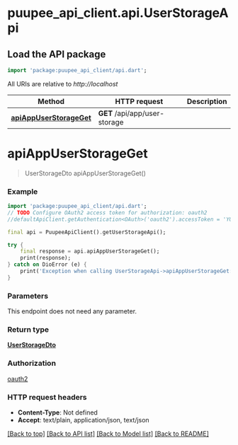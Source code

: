 # puupee_api_client.api.UserStorageApi

## Load the API package
```dart
import 'package:puupee_api_client/api.dart';
```

All URIs are relative to *http://localhost*

Method | HTTP request | Description
------------- | ------------- | -------------
[**apiAppUserStorageGet**](UserStorageApi.md#apiappuserstorageget) | **GET** /api/app/user-storage | 


# **apiAppUserStorageGet**
> UserStorageDto apiAppUserStorageGet()



### Example
```dart
import 'package:puupee_api_client/api.dart';
// TODO Configure OAuth2 access token for authorization: oauth2
//defaultApiClient.getAuthentication<OAuth>('oauth2').accessToken = 'YOUR_ACCESS_TOKEN';

final api = PuupeeApiClient().getUserStorageApi();

try {
    final response = api.apiAppUserStorageGet();
    print(response);
} catch on DioError (e) {
    print('Exception when calling UserStorageApi->apiAppUserStorageGet: $e\n');
}
```

### Parameters
This endpoint does not need any parameter.

### Return type

[**UserStorageDto**](UserStorageDto.md)

### Authorization

[oauth2](../README.md#oauth2)

### HTTP request headers

 - **Content-Type**: Not defined
 - **Accept**: text/plain, application/json, text/json

[[Back to top]](#) [[Back to API list]](../README.md#documentation-for-api-endpoints) [[Back to Model list]](../README.md#documentation-for-models) [[Back to README]](../README.md)

